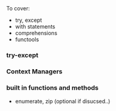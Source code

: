 ##


To cover:
- try, except 
- with statements
- comprehensions
- functools



### try-except 


### Context Managers


### built in functions and methods
- enumerate, zip
(optional if disucsed..)

